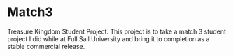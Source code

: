 # Match3
Treasure Kingdom Student Project.
This project is to take a match 3 student project I did while at Full Sail University and bring it to completion as a stable commercial release.
